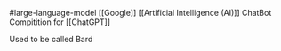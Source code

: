 #large-language-model
[[Google]]
[[Artificial Intelligence (AI)]]
ChatBot
Compitition for [[ChatGPT]]

Used to be called Bard
